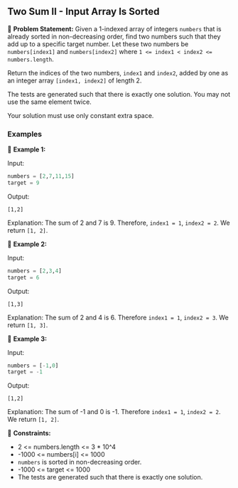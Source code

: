 ## Two Sum II - Input Array Is Sorted

📜 **Problem Statement:**
Given a 1-indexed array of integers `numbers` that is already sorted in non-decreasing order, find two numbers such that they add up to a specific target number. Let these two numbers be `numbers[index1]` and `numbers[index2]` where `1 <= index1 < index2 <= numbers.length`.

Return the indices of the two numbers, `index1` and `index2`, added by one as an integer array `[index1, index2]` of length 2.

The tests are generated such that there is exactly one solution. You may not use the same element twice.

Your solution must use only constant extra space.

### Examples

🔹 **Example 1:**

Input:
```python
numbers = [2,7,11,15]
target = 9
```

Output:
```
[1,2]
```

Explanation:
The sum of 2 and 7 is 9. Therefore, `index1 = 1`, `index2 = 2`. We return `[1, 2]`.

🔹 **Example 2:**

Input:
```python
numbers = [2,3,4]
target = 6
```

Output:
```
[1,3]
```

Explanation:
The sum of 2 and 4 is 6. Therefore `index1 = 1`, `index2 = 3`. We return `[1, 3]`.

🔹 **Example 3:**

Input:
```python
numbers = [-1,0]
target = -1
```

Output:
```
[1,2]
```

Explanation:
The sum of -1 and 0 is -1. Therefore `index1 = 1`, `index2 = 2`. We return `[1, 2]`.

📝 **Constraints:**

- 2 <= numbers.length <= 3 * 10^4
- -1000 <= numbers[i] <= 1000
- `numbers` is sorted in non-decreasing order.
- -1000 <= target <= 1000
- The tests are generated such that there is exactly one solution.